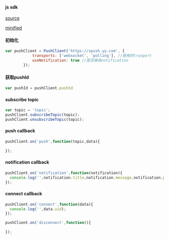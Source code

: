 #### js sdk
[source](../../static/js/push-client-1.0.js)

[minified](../../static/js/push-client-1.0.min.js)


#### 初始化

```javascript
var pushClient = PushClient('https://spush.yy.com', {
            transports: ['websocket', 'polling'], //使用的tranport
            useNotification: true //是否接收notification
        });
```

#### 获取pushId
```javascript
var pushId = pushClient.pushId
```

#### subscribe topic

```javascript
var topic = 'topic';
pushClient.subscribeTopic(topic);
pushClient.unsubscribeTopic(topic);
```

#### push callback

```javascript
pushClient.on('push',function(topic,data){
  
});
```

#### notification callback

```javascript
pushClient.on('notification',function(notification){
  console.log('',notification.title,notification.message,notification.payload);
});
```

#### connect callback

```javascript
pushClient.on('connect',function(data){
  console.log('',data.uid);
});

pushClient.on('disconnect',function(){
  
});
```
